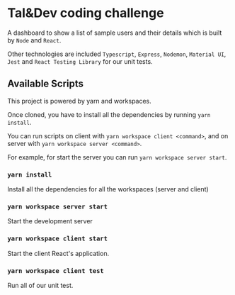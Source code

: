 # Tal&Dev coding challenge

A dashboard to show a list of sample users and their details which is built by `Node` and `React`.

Other technologies are included `Typescript`, `Express`, `Nodemon`, `Material UI`, `Jest` and `React Testing Library` for our unit tests.


## Available Scripts

This project is powered by yarn and workspaces.

Once cloned, you have to install all the dependencies by running `yarn install`.

You can run scripts on client with `yarn workspace client <command>`, and on server with `yarn workspace server <command>`.

For example, for start the server you can run `yarn workspace server start`.


### `yarn install`
Install all the dependencies for all the workspaces (server and client)

### `yarn workspace server start`

Start the development server

### `yarn workspace client start`

Start the client React's application.

### `yarn workspace client test`

Run all of our unit test.
